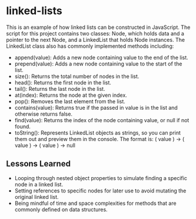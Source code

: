 # linked-lists

This is an example of how linked lists can be constructed in JavaScript. The script for this project contains two classes: Node, which holds data and a pointer to the next Node, and a LinkedList that holds Node instances. The LinkedList class also has commonly implemented methods including:

- append(value): Adds a new node containing value to the end of the list.
- prepend(value): Adds a new node containing value to the start of the list.
- size(): Returns the total number of nodes in the list.
- head(): Returns the first node in the list.
- tail(): Returns the last node in the list.
- at(index): Returns the node at the given index.
- pop(): Removes the last element from the list.
- contains(value): Returns true if the passed in value is in the list and otherwise returns false.
- find(value): Returns the index of the node containing value, or null if not found.
- toString(): Represents LinkedList objects as strings, so you can print them out and preview them in the console. The format is: ( value ) -> ( value ) -> ( value ) -> null

## Lessons Learned

- Looping through nested object properties to simulate finding a specific node in a linked list.
- Setting references to specific nodes for later use to avoid mutating the original linked list.
- Being mindful of time and space complexities for methods that are commonly defined on data structures.
